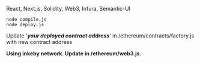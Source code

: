 React, Next.js, Solidity, Web3, Infura, Semantic-UI

```
node compile.js
node deploy.js
```

Update '**_your deployed contract address_**' in /ethereum/contracts/factory.js with new contract address

**Using inkeby network. Update in /ethereum/web3.js.**
